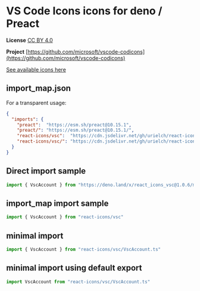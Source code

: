 # VS Code Icons icons for deno / Preact

**License** [CC BY 4.0](https://creativecommons.org/licenses/by/4.0/)

**Project** [https://github.com/microsoft/vscode-codicons](https://github.com/microsoft/vscode-codicons)

[See available icons here](https://react-icons.github.io/react-icons/icons?name=vsc)

## import_map.json

For a transparent usage:

```json
{
  "imports": {
    "preact":  "https://esm.sh/preact@10.15.1",
    "preact/": "https://esm.sh/preact@10.15.1/",
    "react-icons/vsc":  "https://cdn.jsdelivr.net/gh/urielch/react-icons-vsc@1.0.6/mod.ts",
    "react-icons/vsc/": "https://cdn.jsdelivr.net/gh/urielch/react-icons-vsc@1.0.6/ico/",
  }
}
```

## Direct import sample

```ts
import { VscAccount } from "https://deno.land/x/react_icons_vsc@1.0.6/mod.ts"
```

## import_map import sample

```ts
import { VscAccount } from "react-icons/vsc"
```

## minimal import

```ts
import { VscAccount } from "react-icons/vsc/VscAccount.ts"
```

## minimal import using default export

```ts
import VscAccount from "react-icons/vsc/VscAccount.ts"
```

